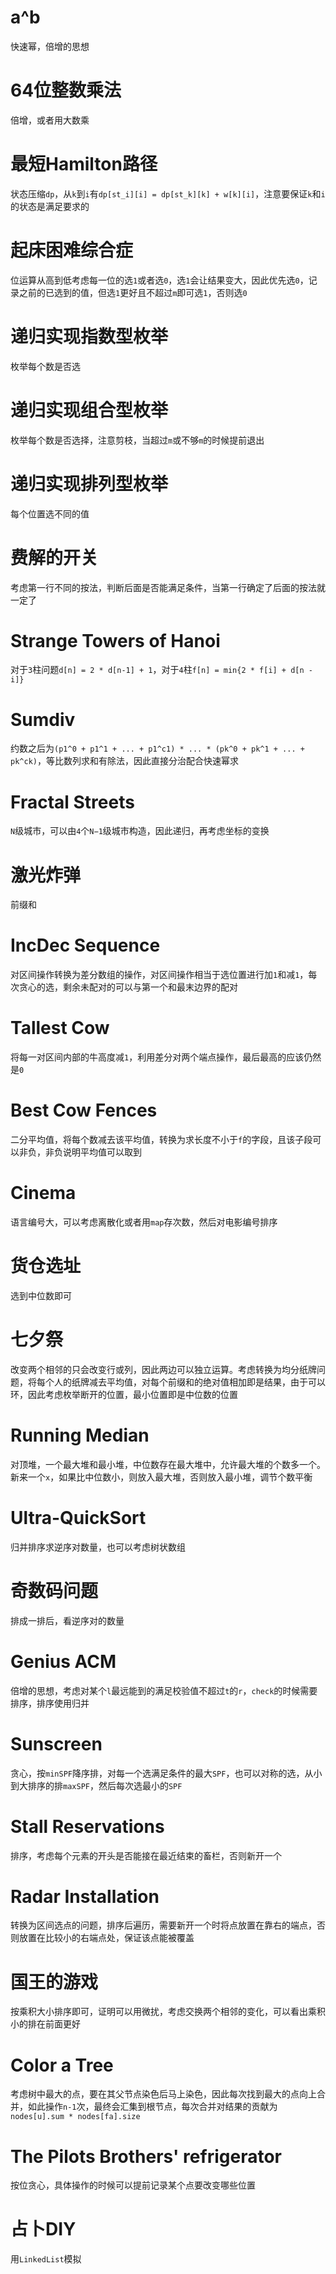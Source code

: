 # a^b
快速幂，倍增的思想
# 64位整数乘法
倍增，或者用大数乘
# 最短Hamilton路径
状态压缩`dp`，从`k`到`i`有`dp[st_i][i] = dp[st_k][k] + w[k][i]`，注意要保证`k`和`i`的状态是满足要求的
# 起床困难综合症
位运算从高到低考虑每一位的选`1`或者选`0`，选`1`会让结果变大，因此优先选`0`，记录之前的已选到的值，但选`1`更好且不超过`m`即可选`1`，否则选`0`
# 递归实现指数型枚举
枚举每个数是否选
# 递归实现组合型枚举
枚举每个数是否选择，注意剪枝，当超过`m`或不够`m`的时候提前退出
# 递归实现排列型枚举
每个位置选不同的值
# 费解的开关
考虑第一行不同的按法，判断后面是否能满足条件，当第一行确定了后面的按法就一定了
# Strange Towers of Hanoi
对于`3`柱问题`d[n] = 2 * d[n-1] + 1`，对于`4`柱`f[n] = min{2 * f[i] + d[n - i]}`
# Sumdiv
约数之后为`(p1^0 + p1^1 + ... + p1^c1) * ... * (pk^0 + pk^1 + ... + pk^ck)`，等比数列求和有除法，因此直接分治配合快速幂求
# Fractal Streets
`N`级城市，可以由`4`个`N−1`级城市构造，因此递归，再考虑坐标的变换
# 激光炸弹
前缀和
# IncDec Sequence
对区间操作转换为差分数组的操作，对区间操作相当于选位置进行加`1`和减`1`，每次贪心的选，剩余未配对的可以与第一个和最末边界的配对
# Tallest Cow
将每一对区间内部的牛高度减`1`，利用差分对两个端点操作，最后最高的应该仍然是`0`
# Best Cow Fences
二分平均值，将每个数减去该平均值，转换为求长度不小于`f`的字段，且该子段可以非负，非负说明平均值可以取到
# Cinema
语言编号大，可以考虑离散化或者用`map`存次数，然后对电影编号排序
# 货仓选址
选到中位数即可
# 七夕祭
改变两个相邻的只会改变行或列，因此两边可以独立运算。考虑转换为均分纸牌问题，将每个人的纸牌减去平均值，对每个前缀和的绝对值相加即是结果，由于可以环，因此考虑枚举断开的位置，最小位置即是中位数的位置
# Running Median
对顶堆，一个最大堆和最小堆，中位数存在最大堆中，允许最大堆的个数多一个。新来一个`x`，如果比中位数小，则放入最大堆，否则放入最小堆，调节个数平衡
# Ultra-QuickSort
归并排序求逆序对数量，也可以考虑树状数组
# 奇数码问题
排成一排后，看逆序对的数量
# Genius ACM
倍增的思想，考虑对某个`l`最远能到的满足校验值不超过`t`的`r`，`check`的时候需要排序，排序使用归并
# Sunscreen
贪心，按`minSPF`降序排，对每一个选满足条件的最大`SPF`，也可以对称的选，从小到大排序的排`maxSPF`，然后每次选最小的`SPF`
# Stall Reservations
排序，考虑每个元素的开头是否能接在最近结束的畜栏，否则新开一个
# Radar Installation
转换为区间选点的问题，排序后遍历，需要新开一个时将点放置在靠右的端点，否则放置在比较小的右端点处，保证该点能被覆盖
# 国王的游戏
按乘积大小排序即可，证明可以用微扰，考虑交换两个相邻的变化，可以看出乘积小的排在前面更好
# Color a Tree
考虑树中最大的点，要在其父节点染色后马上染色，因此每次找到最大的点向上合并，如此操作`n-1`次，最终会汇集到根节点，每次合并对结果的贡献为`nodes[u].sum * nodes[fa].size`
# The Pilots Brothers' refrigerator
按位贪心，具体操作的时候可以提前记录某个点要改变哪些位置
# 占卜DIY
用`LinkedList`模拟